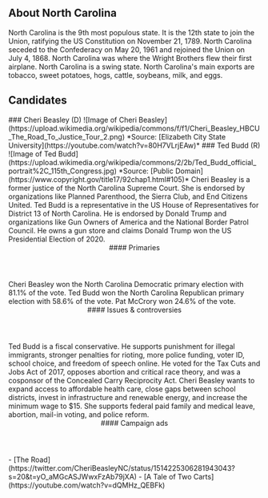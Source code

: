 ## About North Carolina
North Carolina is the 9th most populous state. It is the 12th state to join the Union, ratifying the US Constitution on November 21, 1789. North Carolina seceded to the Confederacy on May 20, 1961 and rejoined the Union on July 4, 1868. North Carolina was where the Wright Brothers flew their first airplane. North Carolina is a swing state. North Carolina's main exports are tobacco, sweet potatoes, hogs, cattle, soybeans, milk, and eggs.

## Candidates

<Grid>
  <Box>
    ### Cheri Beasley (D)
    ![Image of Cheri Beasley](https://upload.wikimedia.org/wikipedia/commons/f/f1/Cheri_Beasley_HBCU_The_Road_To_Justice_Tour_2.png)
    *Source: [Elizabeth City State University](https://youtube.com/watch?v=80H7VLrjEAw)*
  </Box>
  <Box>
    ### Ted Budd (R)
    ![Image of Ted Budd](https://upload.wikimedia.org/wikipedia/commons/2/2b/Ted_Budd_official_portrait%2C_115th_Congress.jpg)
    *Source: [Public Domain](https://www.copyright.gov/title17/92chap1.html#105)*
  </Box>

  <Box>
    Cheri Beasley is a former justice of the North Carolina Supreme Court. She is endorsed by organizations like Planned Parenthood, the Sierra Club, and End Citizens United.
  </Box>
  <Box>
    Ted Budd is a representative in the US House of Representatives for District 13 of North Carolina. He is endorsed by Donald Trump and organizations like Gun Owners of America and the National Border Patrol Council. He owns a gun store and claims Donald Trump won the US Presidential Election of 2020.
  </Box>

  <Header>
    #### Primaries
  </Header>
  <Box>
    Cheri Beasley won the North Carolina Democratic primary election with 81.1% of the vote.
  </Box>
  <Box>
    Ted Budd won the North Carolina Republican primary election with 58.6% of the vote. Pat McCrory won 24.6% of the vote.
  </Box>

  <Header>
    #### Issues & controversies
  </Header>

  <WideBox>
    Ted Budd is a fiscal conservative. He supports punishment for illegal immigrants, stronger penalties for rioting, more police funding, voter ID, school choice, and freedom of speech online. He voted for the Tax Cuts and Jobs Act of 2017, opposes abortion and critical race theory, and was a cosponsor of the Concealed Carry Reciprocity Act. Cheri Beasley wants to expand access to affordable health care, close gaps between school districts, invest in infrastructure and renewable energy, and increase the minimum wage to $15. She supports federal paid family and medical leave, abortion, mail-in voting, and police reform.
  </WideBox>
 
  <Header>
    #### Campaign ads
  </Header>
  <Box>
    - [The Road](https://twitter.com/CheriBeasleyNC/status/1514225306281943043?s=20&t=yO_aMGcASJWwxFzAb79jXA)
  </Box>
  <Box>
    - [A Tale of Two Carts](https://youtube.com/watch?v=dQMHz_QEBFk)
  </Box>
</Grid>
